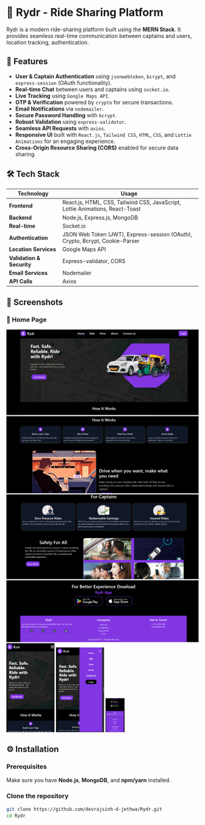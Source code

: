 # 🚖 Rydr - Ride Sharing Platform

Rydr is a modern ride-sharing platform built using the **MERN Stack**. It provides seamless real-time communication between captains and users, location tracking, authentication.

## 🚀 Features

- **User & Captain Authentication** using `jsonwebtoken`, `bcrypt`, and `express-session` (OAuth functionality).
- **Real-time Chat** between users and captains using `socket.io`.
- **Live Tracking** using `Google Maps API`.
- **OTP & Verification** powered by `crypto` for secure transactions.
- **Email Notifications** via `nodemailer`.
- **Secure Password Handling** with `bcrypt`.
- **Robust Validation** using `express-validator`.
- **Seamless API Requests** with `axios`.
- **Responsive UI** built with `React.js`, `Tailwind CSS`, `HTML`, `CSS`, and `Lottie Animations` for an engaging experience.
- **Cross-Origin Resource Sharing (CORS)** enabled for secure data sharing.

## 🛠️ Tech Stack

| Technology      | Usage |
|---------------|--------|
| **Frontend**   | React.js, HTML, CSS, Tailwind CSS, JavaScript, Lottie Animations, React-Toast |
| **Backend**    | Node.js, Express.js, MongoDB |
| **Real-time**  | Socket.io |
| **Authentication** | JSON Web Token (JWT), Express-session (OAuth), Crypto, Bcrypt, Cookie-Parser |
| **Location Services** | Google Maps API |
| **Validation & Security** | Express-validator, CORS |
| **Email Services** | Nodemailer |
| **API Calls** | Axios |

## 📸 Screenshots

### 🚀 Home Page
<div>
  <p align="center">
    <div align="center" width="30%">
      <img src="Images/home_page_1.png" />
      <img src="Images/home_page_4.png" />
      <img src="Images/home_page_5.png"/>
      <img src="Images/home_page_7.png"/>
    </div>
    <img src="Images/home_page_2.png" width="25%" />
    <img src="Images/home_page_3.png" width="25%" />
    <img src="Images/home_page_8.png" width="10%" />
  </p>
</div>

## ⚙️ Installation

### Prerequisites
Make sure you have **Node.js**, **MongoDB**, and **npm/yarn** installed.

### Clone the repository
```bash
git clone https://github.com/devrajsinh-d-jethwa/Rydr.git
cd Rydr
